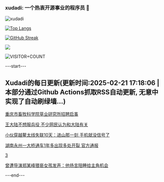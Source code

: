 ### xudadi: 一个热衷开源事业的程序员 👋

![xudadi](https://github-readme-stats-git-masterorgs-github-readme-stats-team.vercel.app/api?username=xudadi)

[![Top Langs](https://github-readme-stats.vercel.app/api/top-langs/?username=xudadi)](https://github.com/anuraghazra/github-readme-stats)

[![GitHub Streak](https://streak-stats.demolab.com?user=xudadi&locale=zh_Hans)](https://git.io/streak-stats)

![](https://raw.githubusercontent.com/xudadi/xudadi/main/assets/github-contribution-grid-snake.svg)

![VISITOR+COUNT](https://komarev.com/ghpvc/?username=xudadi&label=VISITOR+COUNT)


---start---

## Xudadi的每日更新(更新时间:2025-02-21 17:18:06 | 本部分通过Github Actions抓取RSS自动更新, 无意中实现了自动刷绿墙...)

[重庆市畜牧科学院草业研究所招聘启事](https://www.gongkaoleida.com/article/2295078)

[王大陆不想服兵役 不少网民认为和大陆有关](https://m.163.com/news/article/JOTIQT0B00019B3E.html)

[小伙穿越鳌太线失联10天：进山那一刻 手机就没信号了](https://m.163.com/news/article/JOS38M0L051492T3.html)

[湖南永州一大桥通车1年多出现多处开裂 官方通报](https://m.163.com/news/article/JOSI1MA60534A4SC.html)

[3](https://m.163.com/touch/news/sub/domestic)

[曾遭导演郑某峰猥亵女孩发声：他扬言陪睡给主角机会](https://m.163.com/news/article/JOTG66CQ0001899O.html)

---end---
